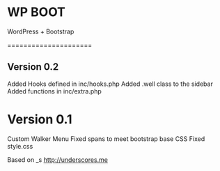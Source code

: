 


WP BOOT
=====================

WordPress + Bootstrap

=====================














Version 0.2
-------------------
Added Hooks defined in inc/hooks.php
Added .well class to the sidebar
Added functions in inc/extra.php
	

Version 0.1
======================
Custom Walker Menu
Fixed spans to meet bootstrap base CSS
Fixed style.css



Based on _s
http://underscores.me

